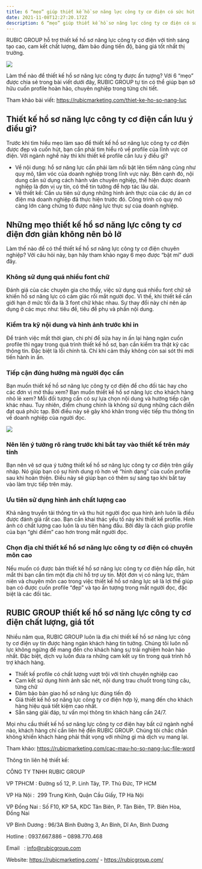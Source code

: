 ```yaml
---
title: 6 “mẹo” giúp thiết kế hồ sơ năng lực công ty cơ điện có sức hút
date: 2021-11-08T12:27:20.172Z
description: 6 “mẹo” giúp thiết kế hồ sơ năng lực công ty cơ điện có sức hút
---
```

<!--StartFragment-->

RUBIC GROUP hỗ trợ thiết kế hồ sơ năng lực công ty cơ điện với tính sáng tạo cao, cam kết chất lượng, đảm bảo đúng tiến độ, bảng giá tốt nhất thị trường.

![](https://lh6.googleusercontent.com/ko35kNbuZS9HeA9Je43F1gmERhNnEMZCJyTPXP8hmvQuJjTs3m1RIgVl1aLNEJ2_QyAyhq7fJpD7XAJrT0ANIhg10AR5E8TabYfuL5yyQkJwNlQ8axFFgOP6_F12UQ)

Làm thế nào để thiết kế hồ sơ năng lực công ty được ấn tượng? Với 6 “mẹo” được chia sẻ trong bài viết dưới đây, RUBIC GROUP tự tin có thể giúp bạn sở hữu cuốn profile hoàn hảo, chuyên nghiệp trong từng chi tiết.

Tham khảo bài viết: <https://rubicmarketing.com/thiet-ke-ho-so-nang-luc>

## Thiết kế hồ sơ năng lực công ty cơ điện cần lưu ý điều gì?

Trước khi tìm hiểu mẹo làm sao để thiết kế hồ sơ năng lực công ty cơ điện được đẹp và cuốn hút, bạn cần phải tìm hiểu rõ về profile của lĩnh vực cơ điện. Với ngành nghề này thì khi thiết kế profile cần lưu ý điều gì?

* Về nội dung: hồ sơ năng lực cần phải làm nổi bật lên tiềm năng cũng như quy mô, tầm vóc của doanh nghiệp trong lĩnh vực này. Bên cạnh đó, nội dung cần sử dụng cách hành văn chuyên nghiệp, thể hiện được doanh nghiệp là đơn vị uy tín, có thể tin tưởng để hợp tác lâu dài.
* Về thiết kế: Cần ưu tiên sử dụng những hình ảnh thực của các dự án cơ điện mà doanh nghiệp đã thực hiện trước đó. Công trình có quy mô càng lớn càng chứng tỏ được năng lực thực sự của doanh nghiệp.

## Những mẹo thiết kế hồ sơ năng lực công ty cơ điện đơn giản không nên bỏ lỡ

Làm thế nào để có thể thiết kế hồ sơ năng lực công ty cơ điện chuyên nghiệp? Với câu hỏi này, bạn hãy tham khảo ngay 6 mẹo được “bật mí” dưới đây.

### Không sử dụng quá nhiều font chữ

Đánh giá của các chuyên gia cho thấy, việc sử dụng quá nhiều font chữ sẽ khiến hồ sơ năng lực có cảm giác rối mắt người đọc. Vì thế, khi thiết kế cần giới hạn ở mức tối đa là 3 font chữ khác nhau. Sự thay đổi này chỉ nên áp dụng ở các mục như: tiêu đề, tiêu đề phụ và phần nội dung.

### Kiểm tra kỹ nội dung và hình ảnh trước khi in

Để tránh việc mất thời gian, chi phí để sửa hay in ấn lại hàng ngàn cuốn profile thì ngay trong quá trình thiết kế hồ sơ, bạn cần kiểm tra thật kỹ các thông tin. Đặc biệt là lỗi chính tả. Chỉ khi cảm thấy không còn sai sót thì mới tiến hành in ấn. 

### Tiếp cận đúng hướng mà người đọc cần

Bạn muốn thiết kế hồ sơ năng lực công ty cơ điện để cho đối tác hay cho các đơn vị mở thầu xem? Bạn muốn thiết kế hồ sơ năng lực cho khách hàng nhỏ lẻ xem? Mỗi đối tượng cần có sự lựa chọn nội dung và hướng tiếp cận khác nhau. Tuy nhiên, điểm chung chính là không sử dụng những cách diễn đạt quá phức tạp. Bởi điều này sẽ gây khó khăn trong việc tiếp thu thông tin về doanh nghiệp của người đọc.

![](https://lh5.googleusercontent.com/sj4Z5-TauBk7OoIzSD_FOes7dMmdaZzWaKHldA4y534vjfN0AFP6uMwCE4xbTm1B-UnJLT7vbWWU8iwM52jTYqGSFjcUMNtrCK9xvDLLWHtu4t9UNlrR3jV5aUjKZQ)

### Nên lên ý tưởng rõ ràng trước khi bắt tay vào thiết kế trên máy tính

Bạn nên vẽ sơ qua ý tưởng thiết kế hồ sơ năng lực công ty cơ điện trên giấy nháp. Nó giúp bạn có sự hình dung rõ hơn về “hình dạng” của cuốn profile sau khi hoàn thiện. Điều này sẽ giúp bạn có thêm sự sáng tạo khi bắt tay vào làm trực tiếp trên máy.

### Ưu tiên sử dụng hình ảnh chất lượng cao

Khả năng truyền tải thông tin và thu hút người đọc qua hình ảnh luôn là điều được đánh giá rất cao. Bạn cần khai thác yếu tố này khi thiết kế profile. Hình ảnh có chất lượng cao luôn là ưu tiên hàng đầu. Bởi đây là cách giúp profile của bạn “ghi điểm” cao hơn trong mắt người đọc.

### Chọn địa chỉ thiết kế hồ sơ năng lực công ty cơ điện có chuyên môn cao

Nếu muốn có được bản thiết kế hồ sơ năng lực công ty cơ điện hấp dẫn, hút mắt thì bạn cần tìm một địa chỉ hỗ trợ uy tín. Một đơn vị có năng lực, thâm niên và chuyên môn cao trong việc thiết kế hồ sơ năng lực sẽ là lợi thế giúp bạn có được cuốn profile “đẹp” và tạo ấn tượng trong mắt người đọc, đặc biệt là các đối tác.

## RUBIC GROUP thiết kế hồ sơ năng lực công ty cơ điện chất lượng, giá tốt

Nhiều năm qua, RUBIC GROUP luôn là địa chỉ thiết kế hồ sơ năng lực công ty cơ điện uy tín được hàng ngàn khách hàng tin tưởng. Chúng tôi luôn nỗ lực không ngừng để mang đến cho khách hàng sự trải nghiệm hoàn hảo nhất. Đặc biệt, dịch vụ luôn đưa ra những cam kết uy tín trong quá trình hỗ trợ khách hàng.

* Thiết kế profile có chất lượng vượt trội với tính chuyên nghiệp cao
* Cam kết sử dụng hình ảnh sắc nét, nội dung trau chuốt trong từng câu, từng chữ
* Đảm bảo bàn giao hồ sơ năng lực đúng tiến độ
* Giá thiết kế hồ sơ năng lực công ty cơ điện hợp lý, mang đến cho khách hàng hiệu quả tiết kiệm cao nhất.
* Sẵn sàng giải đáp, tư vấn mọi thông tin khách hàng cần 24/7.

Mọi nhu cầu thiết kế hồ sơ năng lực công ty cơ điện hay bất cứ ngành nghề nào, khách hàng chỉ cần liên hệ đến RUBIC GROUP. Chúng tôi chắc chắn không khiến khách hàng phải thất vọng với những gì mà dịch vụ mang lại.

Tham khảo: <https://rubicmarketing.com/cac-mau-ho-so-nang-luc-file-word>

Thông tin liên hệ thiết kế: 

CÔNG TY TNHH RUBIC GROUP

VP TPHCM : Đường số 12, P. Linh Tây, TP. Thủ Đức, TP HCM

VP Hà Nội :  299 Trung Kính, Quận Cầu Giấy, TP Hà Nội

VP Đồng Nai : Số F10, KP 5A, KDC Tân Biên, P. Tân Biên, TP. Biên Hòa, Đồng Nai

VP Bình Dương : 96/3A Bình Đường 3, An Bình, Dĩ An, Bình Dương

Hotline : 0937.667.886 – 0898.770.468

Email   : info@rubicgroup.com

Website: https://rubicmarketing.com/ - https://rubicgroup.com/

<!--EndFragment-->